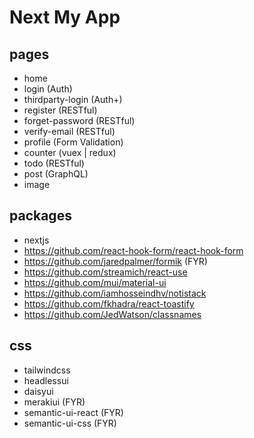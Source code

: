 # Next My App

## pages

- home
- login (Auth)
- thirdparty-login (Auth+)
- register (RESTful)
- forget-password (RESTful)
- verify-email (RESTful)
- profile (Form Validation)
- counter (vuex | redux)
- todo (RESTful)
- post (GraphQL)
- image

## packages

- nextjs
- https://github.com/react-hook-form/react-hook-form
- https://github.com/jaredpalmer/formik (FYR)
- https://github.com/streamich/react-use
- https://github.com/mui/material-ui
- https://github.com/iamhosseindhv/notistack
- https://github.com/fkhadra/react-toastify
- https://github.com/JedWatson/classnames
## css

- tailwindcss
- headlessui
- daisyui
- merakiui (FYR)
- semantic-ui-react (FYR)
- semantic-ui-css (FYR)

